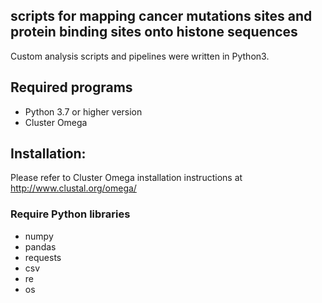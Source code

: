 ## scripts for mapping cancer mutations sites and protein binding sites onto histone sequences

Custom analysis scripts and pipelines were written in Python3.

## Required programs

* Python 3.7 or higher version
* Cluster Omega

## Installation:

Please refer to Cluster Omega installation instructions at http://www.clustal.org/omega/

### Require Python libraries

* numpy
* pandas
* requests
* csv
* re
* os
